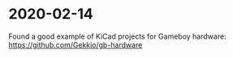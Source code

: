 # 2020-02-14

Found a good example of KiCad projects for Gameboy hardware: https://github.com/Gekkio/gb-hardware
